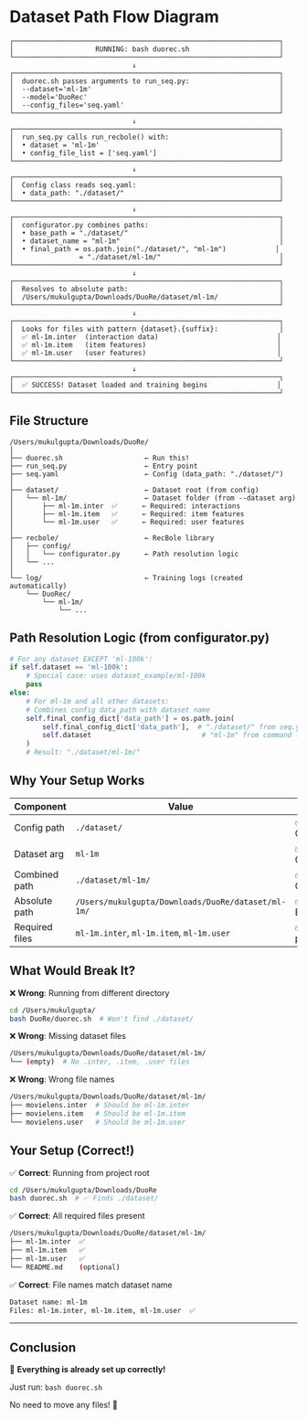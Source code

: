 # Dataset Path Flow Diagram

```
┌─────────────────────────────────────────────────────────────────┐
│                    RUNNING: bash duorec.sh                      │
└─────────────────────────────────────────────────────────────────┘
                              ↓
┌─────────────────────────────────────────────────────────────────┐
│  duorec.sh passes arguments to run_seq.py:                      │
│  --dataset='ml-1m'                                              │
│  --model='DuoRec'                                               │
│  --config_files='seq.yaml'                                      │
└─────────────────────────────────────────────────────────────────┘
                              ↓
┌─────────────────────────────────────────────────────────────────┐
│  run_seq.py calls run_recbole() with:                           │
│  • dataset = 'ml-1m'                                            │
│  • config_file_list = ['seq.yaml']                              │
└─────────────────────────────────────────────────────────────────┘
                              ↓
┌─────────────────────────────────────────────────────────────────┐
│  Config class reads seq.yaml:                                   │
│  • data_path: "./dataset/"                                      │
└─────────────────────────────────────────────────────────────────┘
                              ↓
┌─────────────────────────────────────────────────────────────────┐
│  configurator.py combines paths:                                │
│  • base_path = "./dataset/"                                     │
│  • dataset_name = "ml-1m"                                       │
│  • final_path = os.path.join("./dataset/", "ml-1m")            │
│                = "./dataset/ml-1m/"                             │
└─────────────────────────────────────────────────────────────────┘
                              ↓
┌─────────────────────────────────────────────────────────────────┐
│  Resolves to absolute path:                                     │
│  /Users/mukulgupta/Downloads/DuoRe/dataset/ml-1m/               │
└─────────────────────────────────────────────────────────────────┘
                              ↓
┌─────────────────────────────────────────────────────────────────┐
│  Looks for files with pattern {dataset}.{suffix}:               │
│  ✅ ml-1m.inter  (interaction data)                             │
│  ✅ ml-1m.item   (item features)                                │
│  ✅ ml-1m.user   (user features)                                │
└─────────────────────────────────────────────────────────────────┘
                              ↓
┌─────────────────────────────────────────────────────────────────┐
│  ✅ SUCCESS! Dataset loaded and training begins                 │
└─────────────────────────────────────────────────────────────────┘
```

## File Structure

```
/Users/mukulgupta/Downloads/DuoRe/
│
├── duorec.sh                    ← Run this!
├── run_seq.py                   ← Entry point
├── seq.yaml                     ← Config (data_path: "./dataset/")
│
├── dataset/                     ← Dataset root (from config)
│   └── ml-1m/                   ← Dataset folder (from --dataset arg)
│       ├── ml-1m.inter  ✅      ← Required: interactions
│       ├── ml-1m.item   ✅      ← Required: item features
│       └── ml-1m.user   ✅      ← Required: user features
│
├── recbole/                     ← RecBole library
│   ├── config/
│   │   └── configurator.py      ← Path resolution logic
│   └── ...
│
└── log/                         ← Training logs (created automatically)
    └── DuoRec/
        └── ml-1m/
            └── ...
```

## Path Resolution Logic (from configurator.py)

```python
# For any dataset EXCEPT 'ml-100k':
if self.dataset == 'ml-100k':
    # Special case: uses dataset_example/ml-100k
    pass
else:
    # For ml-1m and all other datasets:
    # Combines config data_path with dataset name
    self.final_config_dict['data_path'] = os.path.join(
        self.final_config_dict['data_path'],  # "./dataset/" from seq.yaml
        self.dataset                           # "ml-1m" from command line
    )
    # Result: "./dataset/ml-1m/"
```

## Why Your Setup Works

| Component | Value | Status |
|-----------|-------|--------|
| Config path | `./dataset/` | ✅ Correct |
| Dataset arg | `ml-1m` | ✅ Correct |
| Combined path | `./dataset/ml-1m/` | ✅ Correct |
| Absolute path | `/Users/mukulgupta/Downloads/DuoRe/dataset/ml-1m/` | ✅ Exists |
| Required files | `ml-1m.inter`, `ml-1m.item`, `ml-1m.user` | ✅ All present |

## What Would Break It?

❌ **Wrong**: Running from different directory
```bash
cd /Users/mukulgupta/
bash DuoRe/duorec.sh  # Won't find ./dataset/
```

❌ **Wrong**: Missing dataset files
```bash
/Users/mukulgupta/Downloads/DuoRe/dataset/ml-1m/
└── (empty)  # No .inter, .item, .user files
```

❌ **Wrong**: Wrong file names
```bash
/Users/mukulgupta/Downloads/DuoRe/dataset/ml-1m/
├── movielens.inter  # Should be ml-1m.inter
├── movielens.item   # Should be ml-1m.item
└── movielens.user   # Should be ml-1m.user
```

## Your Setup (Correct!)

✅ **Correct**: Running from project root
```bash
cd /Users/mukulgupta/Downloads/DuoRe
bash duorec.sh  # ✅ Finds ./dataset/
```

✅ **Correct**: All required files present
```bash
/Users/mukulgupta/Downloads/DuoRe/dataset/ml-1m/
├── ml-1m.inter  ✅
├── ml-1m.item   ✅
├── ml-1m.user   ✅
└── README.md    (optional)
```

✅ **Correct**: File names match dataset name
```bash
Dataset name: ml-1m
Files: ml-1m.inter, ml-1m.item, ml-1m.user  ✅
```

---

## Conclusion

🎉 **Everything is already set up correctly!**

Just run: `bash duorec.sh`

No need to move any files! 🚀

